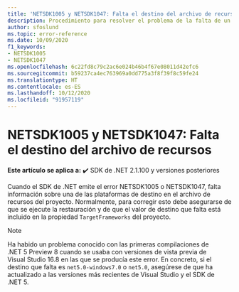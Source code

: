 ```yaml
---
title: 'NETSDK1005 y NETSDK1047: Falta el destino del archivo de recursos'
description: Procedimiento para resolver el problema de la falta de un destino en un archivo de recursos.
author: sfoslund
ms.topic: error-reference
ms.date: 10/09/2020
f1_keywords:
- NETSDK1005
- NETSDK1047
ms.openlocfilehash: 6c22fd8c79c2ac6e024b46b4f67e08011d42efc6
ms.sourcegitcommit: b59237ca4ec763969a0dd775a3f8f39f8c59fe24
ms.translationtype: HT
ms.contentlocale: es-ES
ms.lasthandoff: 10/12/2020
ms.locfileid: "91957119"
---
```

# <a name="netsdk1005-and-netsdk1047-asset-file-is-missing-target"></a>NETSDK1005 y NETSDK1047: Falta el destino del archivo de recursos

**Este artículo se aplica a:** ✔️ SDK de .NET 2.1.100 y versiones posteriores

Cuando el SDK de .NET emite el error NETSDK1005 o NETSDK1047, falta información sobre una de las plataformas de destino en el archivo de recursos del proyecto. Normalmente, para corregir esto debe asegurarse de que se ejecute la restauración y de que el valor de destino que falta está incluido en la propiedad `TargetFrameworks` del proyecto.

> [!NOTE]
> Ha habido un problema conocido con las primeras compilaciones de .NET 5 Preview 8 cuando se usaba con versiones de vista previa de Visual Studio 16.8 en las que se producía este error. En concreto, si el destino que falta es `net5.0-windows7.0` o `net5.0`, asegúrese de que ha actualizado a las versiones más recientes de Visual Studio y el SDK de .NET 5.
